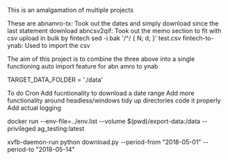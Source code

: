 This is an amalgamation of multiple projects

These are 
abnamro-tx: Took out the dates and simply download since the last statement download
abncsv2qif: Took out the memo section to fit with csv upload in bulk by fintech sed -i.bak '/\^/ { N; d; }' test.csv
fintech-to-ynab: Used to import the csv

The aim of this project is to combine the three above into a single functioning auto import feature for abn amro to ynab

TARGET_DATA_FOLDER = './data'


To do 
Cron
Add fucntionality to download a date range
Add more functionality around headless/windows
tidy up directories
code it properly
Add actual logging


docker run --env-file=../env.list --volume $(pwd)/export-data:/data --privileged ag_testing:latest

xvfb-daemon-run python download.py --period-from "2018-05-01" --period-to "2018-05-14"
